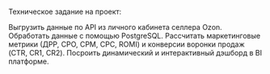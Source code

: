 Техническое задание на проект:

Выгрузить данные по API из личного кабинета селлера Ozon.
Обработать данные с помощью PostgreSQL.
Рассчитать маркетинговые метрики (ДРР, CPO, CPM, CPC, ROMI) и конверсии воронки продаж (CTR, CR1, CR2).
Посроить динамический и интерактивный дэшборд в BI платформе.
